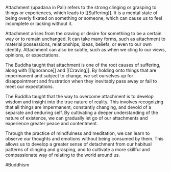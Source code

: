 Attachment (upadana in Pali) refers to the strong clinging or grasping to things or experiences, which leads to [[Suffering]]. It is a mental state of being overly fixated on something or someone, which can cause us to feel incomplete or lacking without it.

Attachment arises from the craving or desire for something to be a certain way or to remain unchanged. It can take many forms, such as attachment to material possessions, relationships, ideas, beliefs, or even to our own identity. Attachment can also be subtle, such as when we cling to our views, opinions, or expectations.

The Buddha taught that attachment is one of the root causes of suffering, along with [[Ignorance]] and [[Craving]]. By holding onto things that are impermanent and subject to change, we set ourselves up for disappointment and frustration when they inevitably pass away or fail to meet our expectations.

The Buddha taught that the way to overcome attachment is to develop wisdom and insight into the true nature of reality. This involves recognizing that all things are impermanent, constantly changing, and devoid of a separate and enduring self. By cultivating a deeper understanding of the nature of existence, we can gradually let go of our attachments and experience greater peace and contentment.

Through the practice of mindfulness and meditation, we can learn to observe our thoughts and emotions without being consumed by them. This allows us to develop a greater sense of detachment from our habitual patterns of clinging and grasping, and to cultivate a more skillful and compassionate way of relating to the world around us.

#Buddhism 
